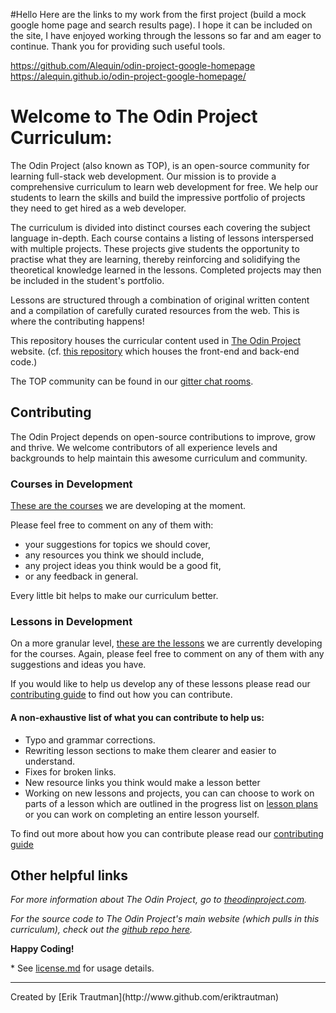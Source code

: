 #Hello
Here are the links to my work from the first project (build a mock google home page and search results page). I hope it can be included on the site, I have enjoyed
working through the lessons so far and am eager to continue. Thank you for providing such useful tools.

https://github.com/Alequin/odin-project-google-homepage
https://alequin.github.io/odin-project-google-homepage/

# Welcome to The Odin Project Curriculum:

The Odin Project (also known as TOP), is an open-source community for learning full-stack web development. Our mission is to provide a comprehensive curriculum to learn web development for free. We help our students to learn the skills and build the impressive portfolio of projects they need to get hired as a web developer.

The curriculum is divided into distinct courses each covering the subject language in-depth. Each course contains a listing of lessons interspersed with multiple projects. These projects give students the opportunity to practise what they are learning, thereby reinforcing and solidifying the theoretical knowledge learned in the lessons. Completed projects may then be included in the student's portfolio.

Lessons are structured through a combination of original written content and a compilation of carefully curated resources from the web. This is where the contributing happens!

This repository houses the curricular content used in [The Odin Project](http://theodinproject.com) website. (cf. [this repository](https://github.com/TheOdinProject/theodinproject) which houses the front-end and back-end code.)

The TOP community can be found in our [gitter chat rooms](https://gitter.im/TheOdinProject/theodinproject).

## Contributing

The Odin Project depends on open-source contributions to improve, grow and thrive. We welcome contributors of all experience levels and backgrounds to help maintain this awesome curriculum and community.

### Courses in Development
[These are the courses](https://github.com/TheOdinProject/curriculum/issues?utf8=%E2%9C%93&q=is%3Aissue%20is%3Aopen%20label%3A%22course%20overview%22%20) we are developing at the moment.

Please feel free to comment on any of them with:
* your suggestions for topics we should cover,
* any resources you think we should include,
* any project ideas you think would be a good fit,
* or any feedback in general.

Every little bit helps to make our curriculum better.

### Lessons in Development
On a more granular level, [these are the lessons](https://github.com/TheOdinProject/curriculum/issues?utf8=%E2%9C%93&q=is%3Aissue%20is%3Aopen%20label%3A%22new%20lesson%22%20) we are currently developing for the courses. Again, please feel free to comment on any of them with any suggestions and ideas you have.

If you would like to help us develop any of these lessons please read our [contributing guide](https://github.com/TheOdinProject/curriculum/wiki/Contributing-Guide) to find out how you can contribute.

#### A non-exhaustive list of what you can contribute to help us:
* Typo and grammar corrections.
* Rewriting lesson sections to make them clearer and easier to understand.
* Fixes for broken links.
* New resource links you think would make a lesson better
* Working on new lessons and projects, you can can choose to work on parts of a lesson which are outlined in the progress list on [lesson plans](https://github.com/TheOdinProject/curriculum/issues?utf8=%E2%9C%93&q=is%3Aissue%20is%3Aopen%20label%3A%22new%20lesson%22%20) or you can work on completing an entire lesson yourself.

To find out more about how you can contribute please read our [contributing guide](https://github.com/TheOdinProject/curriculum/wiki/Contributing-Guide)

## Other helpful links

*For more information about The Odin Project, go to [theodinproject.com](http://theodinproject.com).*

*For the source code to The Odin Project's main website (which pulls in this curriculum), check out the [github repo here](http://github.com/theodinproject/theodinproject).*

**Happy Coding!**

\* See [license.md](https://github.com/TheOdinProject/curriculum/blob/master/license.md) for usage details.

<hr>
Created by [Erik Trautman](http://www.github.com/eriktrautman)
